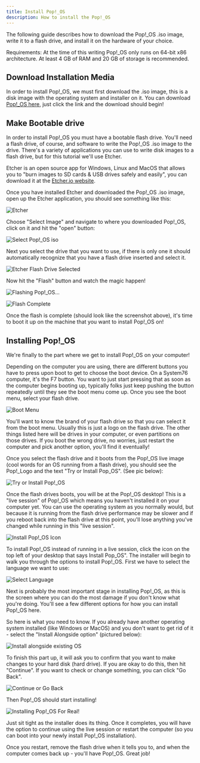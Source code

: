 ```yaml
---
title: Install Pop!_OS
description: How to install the Pop!_OS
---
```


The following guide describes how to download the Pop!\_OS .iso image, write it to a flash drive, and install it on the hardware of your choice.

Requirements: At the time of this writing Pop!\_OS only runs on 64-bit x86 architecture. At least 4 GB of RAM and 20 GB of storage is recommended.

## Download Installation Media

In order to install Pop!\_OS, we must first download the .iso image, this is a disk image with the operating system and installer on it. You can download [Pop!\_OS here](http://pop.system76.com), just click the link and the download should begin!

## Make Bootable drive

In order to install Pop!\_OS you must have a bootable flash drive. You'll need a flash drive, of course, and software to write the Pop!\_OS .iso image to the drive. There's a variety of applications you can use to write disk images to a flash drive, but for this tutorial we'll use Etcher.

Etcher is an open source app for Windows, Linux and MacOS that allows you to "burn images to SD cards & USB drives safely and easily", you can download it at the [Etcher.io website](https://etcher.io).

Once you have installed Etcher and downloaded the Pop!\_OS .iso image, open up the Etcher application, you should see something like this:

![Etcher](/images/install-pop-os/etcher.png)

Choose "Select Image" and navigate to where you downloaded Pop!\_OS, click on it and hit the "open" button:

![Select Pop!\_OS iso](/images/install-pop-os/open-pop-iso-etcher.png)

Next you select the drive that you want to use, if there is only one it should automatically recognize that you have a flash drive inserted and select it.

![Etcher Flash Drive Selected](/images/install-pop-os/etcher-flash-selected.png)

Now hit the "Flash" button and watch the magic happen!

![Flashing Pop!\_OS...](/images/install-pop-os/flashing-pop-os.png)

![Flash Complete](/images/install-pop-os/flash-complete.png)

Once the flash is complete (should look like the screenshot above), it's time to boot it up on the machine that you want to install Pop!\_OS on!

## Installing Pop!\_OS

We're finally to the part where we get to install Pop!\_OS on your computer!

Depending on the computer you are using, there are different buttons you have to press upon boot to get to choose the boot device. On a System76 computer, it's the F7 button. You want to just start pressing that as soon as the computer begins booting up, typically folks just keep pushing the button repeatedly until they see the boot menu come up. Once you see the boot menu, select your flash drive.

![Boot Menu](/images/install-pop-os/boot-menu.jpg)

You'll want to know the brand of your flash drive so that you can select it from the boot menu. Usually this is just a logo on the flash drive. The other things listed here will be drives in your computer, or even partitions on those drives. If you boot the wrong drive, no worries, just restart the computer and pick another option, you'll find it eventually!

Once you select the flash drive and it boots from the Pop!\_OS live image (cool words for an OS running from a flash drive), you should see the Pop\!\_Logo and the text "Try or Install Pop_OS". (See pic below):

![Try or Install Pop!\_OS](/images/install-pop-os/selected.png)

Once the flash drives boots, you will be at the Pop!\_OS desktop! This is a "live session" of Pop!\_OS which means you haven't installed it on your computer yet. You can use the operating system as you normally would, but because it is running from the flash drive performance may be slower and if you reboot back into the flash drive at this point, you'll lose anything you've changed while running in this "live session".

![Install Pop!\_OS Icon](/images/install-pop-os/pop-live-desktop.jpg)

To install Pop!\_OS instead of running in a live session, click the icon on the top left of your desktop that says Install Pop_OS". The installer will begin to walk you through the options to install Pop!\_OS.
First we have to select the language we want to use:

![Select Language](/images/install-pop-os/select-language-pop.jpg)

Next is probably the most important stage in installing Pop!\_OS, as this is the screen where you can do the most damage if you don't know what you're doing. You'll see a few different options for how you can install Pop!\_OS here.

So here is what you need to know. If you already have another operating system installed (like Windows or MacOS) and you don't want to get rid of it - select the "Install Alongside option" (pictured below):

![Install alongside existing OS](/images/install-pop-os/alongside-install.jpg)

To finish this part up, it will ask you to confirm that you want to make changes to your hard disk (hard drive). If you are okay to do this, then hit "Continue". If you want to check or change something, you can click "Go Back".

![Continue or Go Back](/images/install-pop-os/write-changes.jpg)

Then Pop!\_OS should start installing!

![Installing Pop!\_OS For Real!](/images/install-pop-os/installing-pop-os.jpg)

Just sit tight as the installer does its thing. Once it completes, you will have the option to continue using the live session or restart the computer (so  you can boot into your newly install Pop!\_OS installation).

Once you restart, remove the flash drive when it tells you to, and when the computer comes back up - you'll have Pop!\_OS. Great job!
